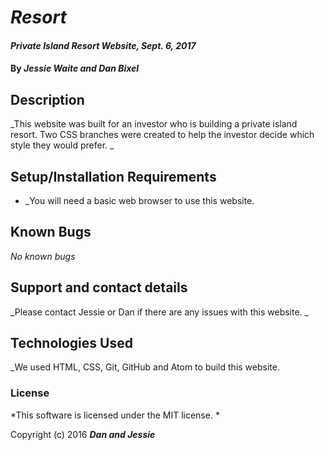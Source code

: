 # _Resort_

#### _Private Island Resort Website, Sept. 6, 2017_

#### By _**Jessie Waite and Dan Bixel**_

## Description

_This website was built for an investor who is building a private island resort. Two CSS branches were created to help the investor decide which style they would prefer. _

## Setup/Installation Requirements

* _You will need a basic web browser to use this website.

## Known Bugs

_No known bugs_

## Support and contact details

_Please contact Jessie or Dan if there are any issues with this website. _

## Technologies Used

_We used HTML, CSS, Git, GitHub and Atom to build this website.

### License

*This software is licensed under the MIT license. *

Copyright (c) 2016 **_Dan and Jessie_**
